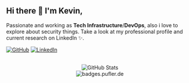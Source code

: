 ## Hi there 👋 I'm Kevin,

Passionate and working as **Tech Infrastructure**/**DevOps**, also i love to explore about security things. Take a look at my professional profile and current research on LinkedIn ✨.

<!-- profile badges -->
<p align="left">
    <a href="https://github.com/guaychou" target="_blank"><img alt="GitHub" src="https://img.shields.io/badge/-@guaychou-181717?style=flat-square&logo=GitHub&logoColor=white"></a>
    <a href="https://www.linkedin.com/in/kevin-jonathan-harnanta-b0745216b/" target="_blank"><img alt="LinkedIn" src="https://img.shields.io/badge/-LinkedIn-0077B5?style=flat-square&logo=Linkedin&logoColor=white"></a>
    <br><br>
</p>


<!-- Github Stats -->
<p align="center">
    <img alt = "GitHub Stats" src="https://github-readme-stats.vercel.app/api?username=guaychou&show_icons=true&hide=issues&icon_color=000000&hide_border=true&title_color=5391FE&text_color=555">
    <br>
    <img alt = "badges.pufler.de" src="https://badges.pufler.dev/visits/guaychou/guaychou?color=blue">
</p>